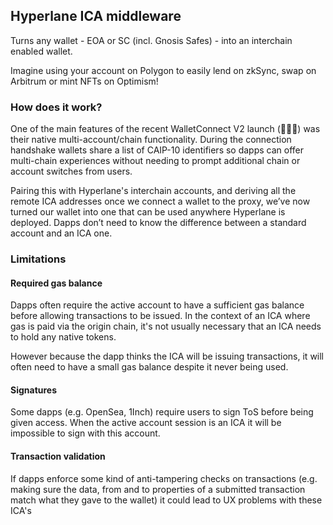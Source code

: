 ## Hyperlane ICA middleware

Turns any wallet - EOA or SC (incl. Gnosis Safes) - into an interchain enabled wallet.

Imagine using your account on Polygon to easily lend on zkSync, swap on Arbitrum or mint NFTs on Optimism!

### How does it work?

One of the main features of the recent WalletConnect V2 launch (🎉🎉🎉) was their native multi-account/chain functionality. During the connection handshake wallets share a list of CAIP-10 identifiers so dapps can offer multi-chain experiences without needing to prompt additional chain or account switches from users.

Pairing this with Hyperlane's interchain accounts, and deriving all the remote ICA addresses once we connect a wallet to the proxy, we’ve now turned our wallet into one that can be used anywhere Hyperlane is deployed. Dapps don’t need to know the difference between a standard account and an ICA one.

### Limitations

#### Required gas balance

Dapps often require the active account to have a sufficient gas balance before allowing transactions to be issued. In the context of an ICA where gas is paid via the origin chain, it's not usually necessary that an ICA needs to hold any native tokens.

However because the dapp thinks the ICA will be issuing transactions, it will often need to have a small gas balance despite it never being used.

#### Signatures

Some dapps (e.g. OpenSea, 1Inch) require users to sign ToS before being given access. When the active account session is an ICA it will be impossible to sign with this account.

#### Transaction validation

If dapps enforce some kind of anti-tampering checks on transactions (e.g. making sure the data, from and to properties of a submitted transaction match what they gave to the wallet) it could lead to UX problems with these ICA's
